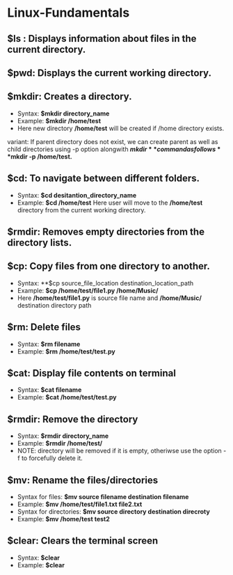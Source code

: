 # Linux-Fundamentals

## $ls : Displays information about files in the current directory.

## $pwd: Displays the current working directory.

## $mkdir: Creates a directory.

- Syntax: **$mkdir directory_name**
- Example: **$mkdir /home/test**
- Here new directory **/home/test** will be created if /home directory exists.

variant: If parent directory does not exist, we can create parent as well as child directories using -p option alongwith **$mkdir** command as follows
**$mkdir -p /home/test.**


## $cd: To navigate between different folders.

- Syntax: **$cd desitantion_directory_name**
- Example: **$cd /home/test**
Here user will move to the **/home/test** directory from the current working directory.

## $rmdir: Removes empty directories from the directory lists.

## $cp: Copy files from one directory to another.

- Syntax: **$cp source_file_location destination_location_path
- Example: **$cp /home/test/file1.py   /home/Music/**
- Here **/home/test/file1.py** is source file name and **/home/Music/** destination directory path

## $rm: Delete files
- Syntax: **$rm filename**
- Example: **$rm /home/test/test.py**

## $cat: Display file contents on terminal
- Syntax: **$cat filename**
- Example: **$cat /home/test/test.py**

## $rmdir: Remove the directory 
- Syntax: **$rmdir directory_name**
- Example: **$rmdir /home/test/**
- NOTE: directory will be removed if it is empty, otheriwse use the option -f to forcefully delete it.

## $mv: Rename the files/directories 
- Syntax for files: **$mv source filename destination filename**
- Example: **$mv /home/test/file1.txt file2.txt**
- Syntax for directories: **$mv source directory destination direcroty**
- Example: **$mv /home/test test2**         

## $clear: Clears the terminal screen
- Syntax: **$clear**
- Example: **$clear**
